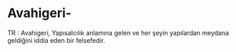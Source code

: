# Avahigeri-
TR : Avahigeri, Yapısalcılık anlamına gelen ve her şeyin yapılardan meydana geldiğini iddia eden bir felsefedir. 
